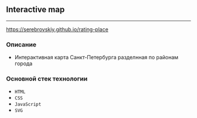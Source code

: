 ## Interactive map

---

https://serebrovskiy.github.io/rating-place

### Описание

- Интерактивная карта Санкт-Петербурга разделнная по районам города

### Основной стек технологии

- `HTML`
- `CSS`
- `JavaScript`
- `SVG`
